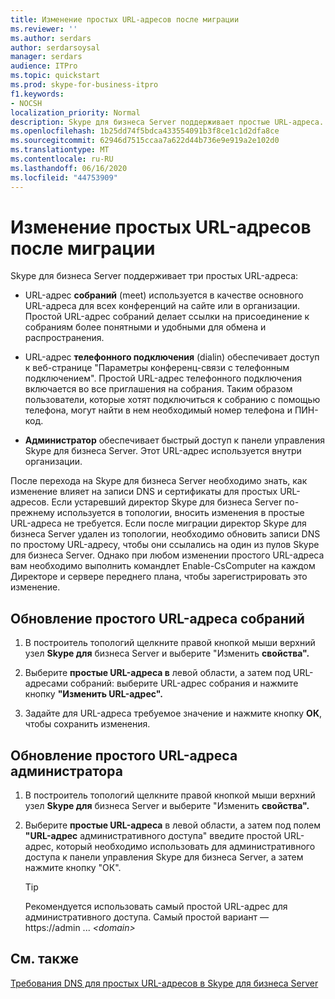 ```yaml
---
title: Изменение простых URL-адресов после миграции
ms.reviewer: ''
ms.author: serdars
author: serdarsoysal
manager: serdars
audience: ITPro
ms.topic: quickstart
ms.prod: skype-for-business-itpro
f1.keywords:
- NOCSH
localization_priority: Normal
description: Skype для бизнеса Server поддерживает простые URL-адреса.
ms.openlocfilehash: 1b25dd74f5bdca433554091b3f8ce1c1d2dfa8ce
ms.sourcegitcommit: 62946d7515ccaa7a622d44b736e9e919a2e102d0
ms.translationtype: MT
ms.contentlocale: ru-RU
ms.lasthandoff: 06/16/2020
ms.locfileid: "44753909"
---
```

# <a name="change-simple-urls-after-migration"></a>Изменение простых URL-адресов после миграции

Skype для бизнеса Server поддерживает три простых URL-адреса:
  
- URL-адрес **собраний** (meet) используется в качестве основного URL-адреса для всех конференций на сайте или в организации. Простой URL-адрес собраний делает ссылки на присоединение к собраниям более понятными и удобными для обмена и распространения. 
    
- URL-адрес **телефонного подключения** (dialin) обеспечивает доступ к веб-странице "Параметры конференц-связи с телефонным подключением". Простой URL-адрес телефонного подключения включается во все приглашения на собрания. Таким образом пользователи, которые хотят подключиться к собранию с помощью телефона, могут найти в нем необходимый номер телефона и ПИН-код. 
    
- **Администратор** обеспечивает быстрый доступ к панели управления Skype для бизнеса Server. Этот URL-адрес используется внутри организации. 
    
После перехода на Skype для бизнеса Server необходимо знать, как изменение влияет на записи DNS и сертификаты для простых URL-адресов. Если устаревший директор Skype для бизнеса Server по-прежнему используется в топологии, вносить изменения в простые URL-адреса не требуется. Если после миграции директор Skype для бизнеса Server удален из топологии, необходимо обновить записи DNS по простому URL-адресу, чтобы они ссылались на один из пулов Skype для бизнеса Server. Однако при любом изменении простого URL-адреса вам необходимо выполнить командлет Enable-CsComputer на каждом Директоре и сервере переднего плана, чтобы зарегистрировать это изменение.

## <a name="to-update-the-meet-simple-url"></a>Обновление простого URL-адреса собраний

1. В построитель топологий щелкните правой кнопкой мыши верхний узел **Skype для** бизнеса Server и выберите "Изменить **свойства".**
    
2. Выберите **простые URL-адреса в** левой области, а затем под URL-адресами собраний: выберите URL-адрес собрания и нажмите кнопку **"Изменить URL-адрес".** 
    
3. Задайте для URL-адреса требуемое значение и нажмите кнопку **ОК**, чтобы сохранить изменения. 
    
## <a name="to-update-the-admin-simple-url"></a>Обновление простого URL-адреса администратора

1. В построитель топологий щелкните правой кнопкой мыши верхний узел **Skype для** бизнеса Server и выберите "Изменить **свойства".**
    
2. Выберите **простые URL-адреса** в левой области, а затем под полем **"URL-адрес** административного доступа" введите простой URL-адрес, который необходимо использовать для административного доступа к панели управления Skype для бизнеса Server, а затем нажмите кнопку "ОК". 
    
   > [!TIP]
   > Рекомендуется использовать самый простой URL-адрес для административного доступа. Самый простой вариант — https://admin ... <em>\<domain\></em> 
  
## <a name="see-also"></a>См. также

[Требования DNS для простых URL-адресов в Skype для бизнеса Server](../../SfbServer/plan-your-deployment/network-requirements/simple-urls.md)
